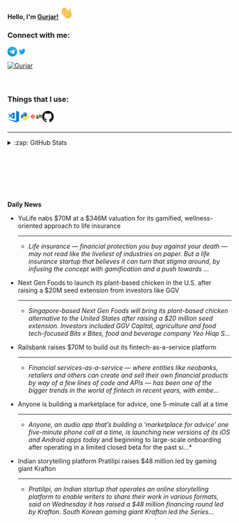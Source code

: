 #### Hello, I'm [Gurjar!](https://GurjarKing.github.io) <img src="https://raw.githubusercontent.com/ABSphreak/ABSphreak/master/gifs/Hi.gif" width="30px"></h2>


### Connect with me:

[<img align="left" alt="Gurjar | Telegram" width="22px" src="https://raw.githubusercontent.com/github/explore/80688e429a7d4ef2fca1e82350fe8e3517d3494d/topics/telegram/telegram.png" />][Telegram]
[<img align="left" alt="Gurjar | Twitter" width="22px" src="https://raw.githubusercontent.com/github/explore/80688e429a7d4ef2fca1e82350fe8e3517d3494d/topics/twitter/twitter.png" />][Twitter]
<br >
<br >
<a href="https://github.com/GurjarKing"><img src="https://komarev.com/ghpvc/?username=GurjarKing" alt="Gurjar" /></a> <br />
<br />
<br />
<!-- <br >

![](https://visitor-badge.glitch.me/badge?page_id=GurjarKing)

<br /> -->

### Things that I use:

[<img align="left" alt="Visual Studio Code" width="26px" src="https://raw.githubusercontent.com/github/explore/80688e429a7d4ef2fca1e82350fe8e3517d3494d/topics/visual-studio-code/visual-studio-code.png" />][VSCode]
[<img align="left" alt="Python" width="26px" src="https://raw.githubusercontent.com/github/explore/80688e429a7d4ef2fca1e82350fe8e3517d3494d/topics/python/python.png" />][Python]
[<img align="left" alt="Git" width="26px" src="https://raw.githubusercontent.com/github/explore/80688e429a7d4ef2fca1e82350fe8e3517d3494d/topics/git/git.png" />][Git]
[<img align="left" alt="GitHub" width="26px" src="https://raw.githubusercontent.com/github/explore/78df643247d429f6cc873026c0622819ad797942/topics/github/github.png" />][Github]

<br />
<br />

---
<details>
  <summary>:zap: GitHub Stats</summary>

<img align="left" alt="Gurjar's Github Stats" src="https://github-readme-stats.vercel.app/api?username=GurjarKing&show_icons=true&hide_border=true&count_private=true&include_all_commit=true&theme=algolia" />

</details>

<!-- ### 🔔 My latest tweet
<a href="https://twitter.com/Gurjar_King43" target="_blank">
	<img src="https://github.com/GurjarKing/GurjarKing/raw/master/tweet.png" width="70%" align="center" alt="Click to view on Twitter" title="My latest tweet, as an image"/>
</a> -->
<br>

<pre>

</pre>

<!-- **Quote of the hour:**

{qoth}

~ {qoth_author}
<pre>

</pre> -->
<br>
<pre>


</pre>
<strong>Daily News</strong>
  
  - YuLife nabs $70M at a $346M valuation for its gamified, wellness-oriented approach to life insurance
     <hr/>
     
      - *Life insurance — financial protection you buy against your death — may not read like the liveliest of industries on paper. But a life insurance startup that believes it can turn that stigma around, by infusing the concept with gamification and a push towards …*
     
  - Next Gen Foods to launch its plant-based chicken in the U.S. after raising a $20M seed extension from investors like GGV
      <hr/>
      
      - *Singapore-based Next Gen Foods will bring its plant-based chicken alternative to the United States after raising a $20 million seed extension. Investors included GGV Capital, agriculture and food tech-focused Bits x Bites, food and beverage company Yeo Hiap S…*
      
  - Railsbank raises $70M to build out its fintech-as-a-service platform
      <hr/>
      
      - *Financial services-as-a-service — where entities like neobanks, retailers and others can create and sell their own financial products by way of a few lines of code and APIs — has been one of the bigger trends in the world of fintech in recent years, with embe…*
      
  - Anyone is building a marketplace for advice, one 5-minute call at a time
      <hr/>
      
      - *Anyone, an audio app that’s building a ‘marketplace for advice’ one five-minute phone call at a time, is launching new versions of its iOS and Android apps today* and beginning to large-scale onboarding after operating in a limited closed beta for the past si…*
       
  - Indian storytelling platform Pratilipi raises $48 million led by gaming giant Krafton
      <hr/>
       
       - *Pratilipi, an Indian startup that operates an online storytelling platform to enable writers to share their work in various formats, said on Wednesday it has raised a $48 million financing round led by Krafton. South Korean gaming giant Krafton led the Series…*
      

<br />

[VSCode]: https://code.visualstudio.com/
[Python]: https://www.python.org/
[Git]: https://git-scm.com/
[Github]: https://github.com/
[Telegram]: https://t.me/Gurjar_King/
[Twitter]: https://twitter.com/Gurjar_King43/
